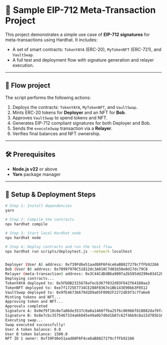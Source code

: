 # 🔐 Sample EIP-712 Meta-Transaction Project

This project demonstrates a simple use case of **EIP-712 signatures** for meta-transactions using Hardhat. It includes:

- A set of smart contracts: `TokenYAYA` (ERC-20), `MyTokenNFT` (ERC-721), and `VaultSwap`.
- A full test and deployment flow with signature generation and relayer execution.

---

## 🧪 Flow project

The script performs the following actions:

1. Deploys the contracts: `TokenYAYA`, `MyTokenNFT`, and `VaultSwap`.
2. Mints ERC-20 tokens for **Deployer** and an NFT for **Bob**.
3. Approves `VaultSwap` to spend tokens and NFT.
4. Generates EIP-712 compliant signatures for both Deployer and Bob.
5. Sends the `executeSwap` transaction via a **Relayer**.
6. Verifies final balances and NFT ownership.

---

## 🛠 Prerequisites

- **Node.js v22** or above
- **Yarn** package manager

---

## 🚀 Setup & Deployment Steps

```bash
# Step 1: Install dependencies
yarn

# Step 2: Compile the contracts
npx hardhat compile

# Step 3: Start local Hardhat node
npx hardhat node

# Step 4: Deploy contracts and run the test flow
npx hardhat run scripts/deploytest.js --network localhost


Deployer (User A) address: 0xf39Fd6e51aad88F6F4ce6aB8827279cffFb92266
Bob (User B) address: 0x70997970C51812dc3A010C7d01b50e0d17dc79C8
Relayer (meta-transaction) address: 0x3C44CdDdB6a900fa2b585dd299e03d12FA4293BC
Deploying contracts...
TokenYAYA deployed to: 0x5FbDB2315678afecb367f032d93F642f64180aa3
TokenNFT deployed to: 0xe7f1725E7734CE288F8367e1Bb143E90bb3F0512
VaultSwap deployed to: 0x9fE46736679d2D9a65F0992F2272dE9f3c7fa6e0
Minting tokens and NFT...
Approving token and NFT...
Approvals completed
Signature A: 0x0ef9f10c0e7a86de3537c0a0a1460ffba25f6c06966f810882daf0fa3782714621991d710bb8d8da889d2cdf92fc1843b552a22adbb952b8f74e1ba14ae363171b
Signature B: 0x8e7cbc3575467334a66845e49a0b7d6d1b87c62f4bb9c8a15d705b16bbe8d946099396951998e80a778cfe51a5e33e136ab05637a2f79614c280da8c339d77951b
Executing swap...
Swap executed successfully!
User A token balance: 0.0
User B token balance: 1500.0
NFT ID 1 owner: 0xf39Fd6e51aad88F6F4ce6aB8827279cffFb92266
